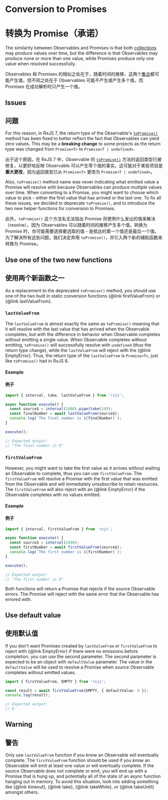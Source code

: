 # Conversion to Promises

# 转换为 Promise（承诺）

The similarity between Observables and Promises is that both [collections](/guide/observable) may produce values over
time, but the difference is that Observables may produce none or more than one value, while Promises produce only one
value when resolved successfully.

Observables 和 Promises 的相似之处在于，随着时间的推移，这两个[集合](/guide/observable)都可能产生值，但不同之处在于 Observables 可能不产生或产生多个值，而 Promises 在成功解析时只产生一个值。

## Issues

## 问题

For this reason, in RxJS 7, the return type of the Observable's [`toPromise()`](/api/index/class/Observable#toPromise)
method has been fixed to better reflect the fact that Observables can yield zero values. This may be a **breaking
change** to some projects as the return type was changed from `Promise<T>` to `Promise<T | undefined>`.

出于这个原因，在 RxJS 7 中，Observable 的 [`toPromise()`](/api/index/class/Observable#toPromise) 方法的返回类型已被修复，以更好地反映 Observable 可以产生零个值的事实。这可能对于某些项目是**重大更改**，因为返回类型已从 `Promise<T>` 更改为 `Promise<T | undefined>`。

Also, `toPromise()` method name was never indicating what emitted value a Promise will resolve with because Observables
can produce multiple values over time. When converting to a Promise, you might want to choose which value to pick -
either the first value that has arrived or the last one. To fix all these issues, we decided to deprecate `toPromise()`,
and to introduce the two new helper functions for conversion to Promises.

此外，`toPromise()` 这个方法名无法指出 Promise 将使用什么发出的值来解决（resolve），因为 Observables 可以随着时间的推移产生多个值。转换为 Promise 时，你可能需要选择要选取的值 - 是抵达的第一个值还是最后一个值。为了解决所有这些问题，我们决定弃用 `toPromise()`，并引入两个新的辅助函数来转换为 Promise。

## Use one of the two new functions

## 使用两个新函数之一

As a replacement to the deprecated `toPromise()` method, you should use one of the two built in static conversion
functions {@link firstValueFrom} or {@link lastValueFrom}.

### `lastValueFrom`

The `lastValueFrom` is almost exactly the same as `toPromise()` meaning that it will resolve with the last value that has
arrived when the Observable completes, but with the difference in behavior when Observable completes without emitting a
single value. When Observable completes without emitting, `toPromise()` will successfully resolve with `undefined` (thus
the return type change), while the `lastValueFrom` will reject with the {@link EmptyError}. Thus, the return type of the
`lastValueFrom` is `Promise<T>`, just like `toPromise()` had in RxJS 6.

#### Example

#### 例子

```ts
import { interval, take, lastValueFrom } from 'rxjs';

async function execute() {
  const source$ = interval(2000).pipe(take(10));
  const finalNumber = await lastValueFrom(source$);
  console.log(`The final number is ${finalNumber}`);
}

execute();

// Expected output:
// "The final number is 9"
```

### `firstValueFrom`

However, you might want to take the first value as it arrives without waiting an Observable to complete, thus you can
use `firstValueFrom`. The `firstValueFrom` will resolve a Promise with the first value that was emitted from the
Observable and will immediately unsubscribe to retain resources. The `firstValueFrom` will also reject with an
{@link EmptyError} if the Observable completes with no values emitted.

#### Example

#### 例子

```ts
import { interval, firstValueFrom } from 'rxjs';

async function execute() {
  const source$ = interval(2000);
  const firstNumber = await firstValueFrom(source$);
  console.log(`The first number is ${firstNumber}`);
}

execute();

// Expected output:
// "The first number is 0"
```

<span class="informal">Both functions will return a Promise that rejects if the source Observable errors. The Promise
will reject with the same error that the Observable has errored with.</span>

## Use default value

## 使用默认值

If you don't want Promises created by `lastValueFrom` or `firstValueFrom` to reject with {@link EmptyError} if there
were no emissions before completion, you can use the second parameter. The second parameter is expected to be an object
with `defaultValue` parameter. The value in the `defaultValue` will be used to resolve a Promise when source Observable
completes without emitted values.

```ts
import { firstValueFrom, EMPTY } from 'rxjs';

const result = await firstValueFrom(EMPTY, { defaultValue: 0 });
console.log(result);

// Expected output:
// 0
```

## Warning

## 警告

Only use `lastValueFrom` function if you _know_ an Observable will eventually complete. The `firstValueFrom` function should
be used if you _know_ an Observable will emit at least one value _or_ will eventually complete. If the source Observable
does not complete or emit, you will end up with a Promise that is hung up, and potentially all of the state of an async
function hanging out in memory. To avoid this situation, look into adding something like {@link timeout}, {@link take},
{@link takeWhile}, or {@link takeUntil} amongst others.

